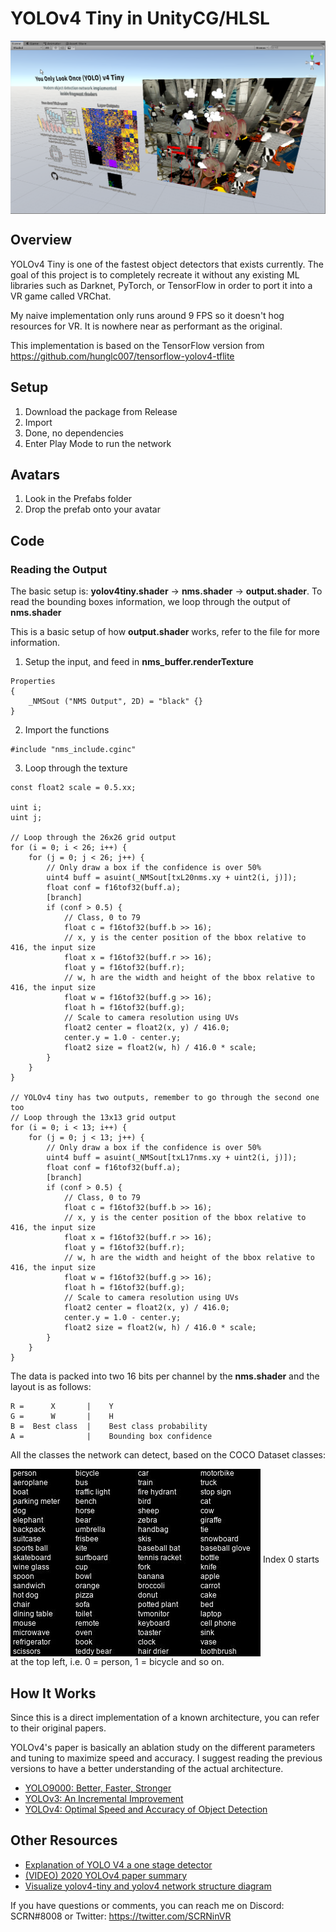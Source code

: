 # YOLOv4 Tiny in UnityCG/HLSL
<img src="./Media/Unity.png" align="middle"/>

## Overview

YOLOv4 Tiny is one of the fastest object detectors that exists currently. The goal of this project is to completely recreate it without any existing ML libraries such as Darknet, PyTorch, or TensorFlow in order to port it into a VR game called VRChat.

My naive implementation only runs around 9 FPS so it doesn't hog resources for VR. It is nowhere near as performant as the original.

This implementation is based on the TensorFlow version from https://github.com/hunglc007/tensorflow-yolov4-tflite

## Setup
1. Download the package from Release
2. Import
3. Done, no dependencies
4. Enter Play Mode to run the network

## Avatars
1. Look in the Prefabs folder
2. Drop the prefab onto your avatar

## Code
### Reading the Output
The basic setup is: **yolov4tiny.shader** -> **nms.shader** -> **output.shader**. To read the bounding boxes information, we loop through the output of **nms.shader**

This is a basic setup of how **output.shader** works, refer to the file for more information.
1. Setup the input, and feed in **nms_buffer.renderTexture**
```HLSL
Properties
{
    _NMSout ("NMS Output", 2D) = "black" {}
}
```

2. Import the functions
```HLSL
#include "nms_include.cginc"
```

3. Loop through the texture
```HLSL
const float2 scale = 0.5.xx;

uint i;
uint j;

// Loop through the 26x26 grid output
for (i = 0; i < 26; i++) {
    for (j = 0; j < 26; j++) {
        // Only draw a box if the confidence is over 50%
        uint4 buff = asuint(_NMSout[txL20nms.xy + uint2(i, j)]);
        float conf = f16tof32(buff.a);
        [branch]
        if (conf > 0.5) {
            // Class, 0 to 79
            float c = f16tof32(buff.b >> 16);
            // x, y is the center position of the bbox relative to 416, the input size
            float x = f16tof32(buff.r >> 16);
            float y = f16tof32(buff.r);
            // w, h are the width and height of the bbox relative to 416, the input size
            float w = f16tof32(buff.g >> 16);
            float h = f16tof32(buff.g);
            // Scale to camera resolution using UVs
            float2 center = float2(x, y) / 416.0;
            center.y = 1.0 - center.y;
            float2 size = float2(w, h) / 416.0 * scale;
        }
    }
}

// YOLOv4 tiny has two outputs, remember to go through the second one too
// Loop through the 13x13 grid output
for (i = 0; i < 13; i++) {
    for (j = 0; j < 13; j++) {
        // Only draw a box if the confidence is over 50%
        uint4 buff = asuint(_NMSout[txL17nms.xy + uint2(i, j)]);
        float conf = f16tof32(buff.a);
        [branch]
        if (conf > 0.5) {
            // Class, 0 to 79
            float c = f16tof32(buff.b >> 16);
            // x, y is the center position of the bbox relative to 416, the input size
            float x = f16tof32(buff.r >> 16);
            float y = f16tof32(buff.r);
            // w, h are the width and height of the bbox relative to 416, the input size
            float w = f16tof32(buff.g >> 16);
            float h = f16tof32(buff.g);
            // Scale to camera resolution using UVs
            float2 center = float2(x, y) / 416.0;
            center.y = 1.0 - center.y;
            float2 size = float2(w, h) / 416.0 * scale;
        }
    }
}
```

The data is packed into two 16 bits per channel by the **nms.shader** and the layout is as follows:
```
R =      X       |    Y
G =      W       |    H
B =  Best class  |    Best class probability
A =              |    Bounding box confidence
```

All the classes the network can detect, based on the COCO Dataset classes:

<img src="./Media/classes.jpg" align="middle"/>
Index 0 starts at the top left, i.e. 0 = person, 1 = bicycle and so on.

## How It Works

Since this is a direct implementation of a known architecture, you can refer to their original papers.

YOLOv4's paper is basically an ablation study on the different parameters and tuning to maximize speed and accuracy. I suggest reading the previous versions to have a better understanding of the actual architecture.

- [YOLO9000: Better, Faster, Stronger](https://arxiv.org/abs/1612.08242)
- [YOLOv3: An Incremental Improvement](https://arxiv.org/abs/1804.02767)
- [YOLOv4: Optimal Speed and Accuracy of Object Detection](https://arxiv.org/abs/2004.10934)

## Other Resources
- [Explanation of YOLO V4 a one stage detector](https://becominghuman.ai/explaining-yolov4-a-one-stage-detector-cdac0826cbd7)
- [(VIDEO) 2020 YOLOv4 paper summary](https://www.youtube.com/watch?v=bDK9NRF20To)
- [Visualize yolov4-tiny and yolov4 network structure diagram](https://www.programmersought.com/article/20944423185/)

If you have questions or comments, you can reach me on Discord: SCRN#8008 or Twitter: https://twitter.com/SCRNinVR

